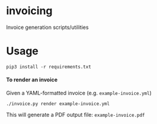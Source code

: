 # invoicing

Invoice generation scripts/utilities

# Usage

```
pip3 install -r requirements.txt
```

#### To render an invoice

Given a YAML-formatted invoice (e.g. `example-invoice.yml`)

```
./invoice.py render example-invoice.yml
```

This will generate a PDF output file: `example-invoice.pdf`


